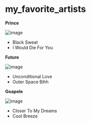 # my_favorite_artists

**Prince**

![image](https://i.pinimg.com/originals/59/2e/7d/592e7d827251dbf6cbaaea120e062b53.jpg)

- Black Sweat
- I Would Die For You

**Future**

![image](https://th.bing.com/th/id/OIP.u-4seVMv3SNg_0Ww1KWc8AHaEX?rs=1&pid=ImgDetMain)

- Unconditional Love
- Outer Space Bihh

**Goapele**

![image](https://www.essence.com/wp-content/uploads/2015/07/images/2015/07/02/gettyimages-130242868.jpg)

- Closer To My Dreams
- Cool Breeze